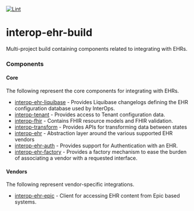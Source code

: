[![Lint](https://github.com/projectronin/interop-ehr/actions/workflows/lint.yml/badge.svg)](https://github.com/projectronin/interop-ehr/actions/workflows/lint.yml)

# interop-ehr-build

Multi-project build containing components related to integrating with EHRs.

### Components

#### Core

The following represent the core components for integrating with EHRs.

* [interop-ehr-liquibase](interop-ehr-liquibase) - Provides Liquibase changelogs defining the EHR configuration database
  used by InterOps.
* [interop-tenant](interop-tenant) - Provides access to Tenant configuration data.
* [interop-fhir](interop-fhir) - Contains FHIR resource models and FHIR validation.
* [interop-transform](interop-transform) - Provides APIs for transforming data between states
* [interop-ehr](interop-ehr) - Abstraction layer around the various supported EHR vendors
* [interop-ehr-auth](interop-ehr-auth) - Provides support for Authentication with an EHR.
* [interop-ehr-factory](interop-ehr-factory) - Provides a factory mechanism to ease the burden of associating a vendor
  with a requested interface.

#### Vendors

The following represent vendor-specific integrations.

* [interop-ehr-epic](interop-ehr-epic) - Client for accessing EHR content from Epic based systems.
